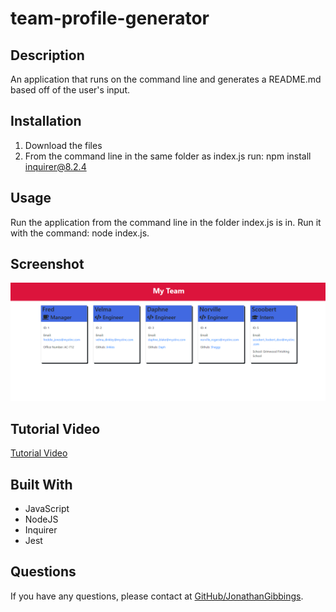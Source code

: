 # team-profile-generator

## Description

An application that runs on the command line and generates a README.md based off of the user's input.

## Installation

1. Download the files
2. From the command line in the same folder as index.js run: npm install inquirer@8.2.4

## Usage

Run the application from the command line in the folder index.js is in. Run it with the command: node index.js.

## Screenshot

![Screenshot](./assets/imgs/team-profile-generator-screenshot.png)

## Tutorial Video

[Tutorial Video](./assets/imgs/team-profile-generator-tutorial.mp4)

## Built With

- JavaScript
- NodeJS
- Inquirer
- Jest

## Questions

If you have any questions, please contact at [GitHub/JonathanGibbings](https://github.com/JonathanGibbings/).
